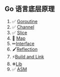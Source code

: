 ## Go 语言底层原理


1. ✅ [Goroutine](Goroutine.md)
2. ✅ [Channel](channel.md)
3. ✅ [Slice](slice.md)
4. 📝 [Map](map.md)
5. ✏[Interface](Interface.md) 
6. 🖌[Reflection](reflection.md) 
7. ⚡[Build and Link](build.md) 
8. ❄[Lib](lib.md) 
9. ✅ [ASM](asm.md) 





